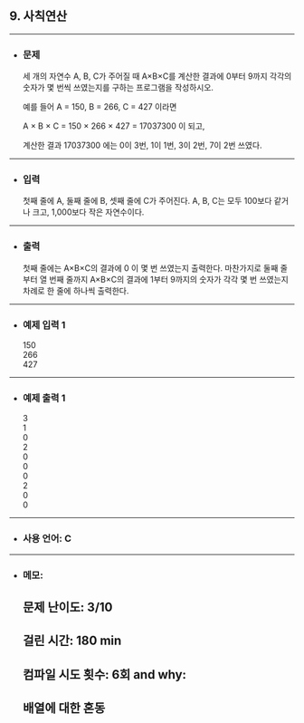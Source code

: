 ## 9. 사칙연산

---

- ### 문제

  세 개의 자연수 A, B, C가 주어질 때 A×B×C를 계산한 결과에 0부터 9까지 각각의 숫자가 몇 번씩 쓰였는지를 구하는 프로그램을 작성하시오.  

  예를 들어 A = 150, B = 266, C = 427 이라면  

  A × B × C = 150 × 266 × 427 = 17037300 이 되고,   

  계산한 결과 17037300 에는 0이 3번, 1이 1번, 3이 2번, 7이 2번 쓰였다.
  
---


- ### 입력

  첫째 줄에 A, 둘째 줄에 B, 셋째 줄에 C가 주어진다. A, B, C는 모두 100보다 같거나 크고, 1,000보다 작은 자연수이다.

---

- ### 출력

  첫째 줄에는 A×B×C의 결과에 0 이 몇 번 쓰였는지 출력한다. 마찬가지로 둘째 줄부터 열 번째 줄까지 A×B×C의 결과에 1부터 9까지의 숫자가 각각 몇 번 쓰였는지 차례로 한 줄에 하나씩 출력한다.

---
 
- ### 예제 입력 1 

  150  
  266  
  427

---

- ### 예제 출력 1 

  3  
  1    
  0   
  2    
  0  
  0  
  0  
  2  
  0  
  0  
---

- ### 사용 언어: C

---

- ### 메모:

  ## 문제 난이도: 3/10
  ## 걸린 시간: 180 min
  ## 컴파일 시도 횟수: 6회 and why:
  ## 배열에 대한 혼동
  
